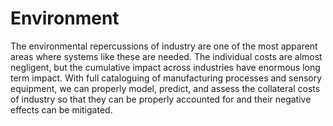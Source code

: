 
# Environment

The environmental repercussions of industry are one of the most apparent areas where systems like these are needed. The individual costs are almost negligent, but the cumulative impact across industries have enormous long term impact. With full cataloguing of manufacturing processes and sensory equipment, we can properly model, predict, and assess the collateral costs of industry so that they can be properly accounted for and their negative effects can be mitigated.
